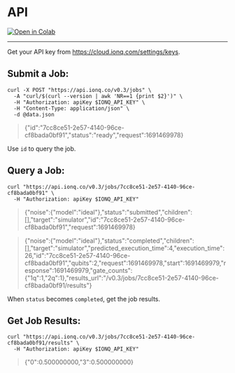 # API

[![Open in Colab](https://colab.research.google.com/assets/colab-badge.svg)](https://colab.research.google.com/github/ionq-samples/getting-started/blob/main/api/main.ipynb)

---

Get your API key from <https://cloud.ionq.com/settings/keys>.

## Submit a Job:

```shell
curl -X POST "https://api.ionq.co/v0.3/jobs" \
  -A "curl/$(curl --version | awk 'NR==1 {print $2}')" \
  -H "Authorization: apiKey $IONQ_API_KEY" \
  -H "Content-Type: application/json" \
  -d @data.json
```

> {"id":"7cc8ce51-2e57-4140-96ce-cf8bada0bf91","status":"ready","request":1691469978}

Use `id` to query the job.

## Query a Job:

```shell
curl "https://api.ionq.co/v0.3/jobs/7cc8ce51-2e57-4140-96ce-cf8bada0bf91" \
  -H "Authorization: apiKey $IONQ_API_KEY"
```

> {"noise":{"model":"ideal"},"status":"submitted","children":[],"target":"simulator","id":"7cc8ce51-2e57-4140-96ce-cf8bada0bf91","request":1691469978}

> {"noise":{"model":"ideal"},"status":"completed","children":[],"target":"simulator","predicted_execution_time":4,"execution_time":26,"id":"7cc8ce51-2e57-4140-96ce-cf8bada0bf91","qubits":2,"request":1691469978,"start":1691469979,"response":1691469979,"gate_counts":{"1q":1,"2q":1},"results_url":"/v0.3/jobs/7cc8ce51-2e57-4140-96ce-cf8bada0bf91/results"}

When `status` becomes `completed`, get the job results.

## Get Job Results:

```shell
curl "https://api.ionq.co/v0.3/jobs/7cc8ce51-2e57-4140-96ce-cf8bada0bf91/results" \
  -H "Authorization: apiKey $IONQ_API_KEY"
```

> {"0":0.500000000,"3":0.500000000}
